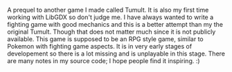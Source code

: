 A prequel to another game I made called Tumult. It is also my first time working with LibGDX so don't judge me.
I have always wanted to write a fighting game with good mechanics and this is a better attempt than my the original Tumult.
Though that does not matter much since it is not publicly available.
This game is supposed to be an RPG style game, similar to Pokemon with fighting game aspects.
It is in very early stages of developement so there is a lot missing and is unplayable in this stage.
There are many notes in my source code; I hope people find it inspiring. :)
